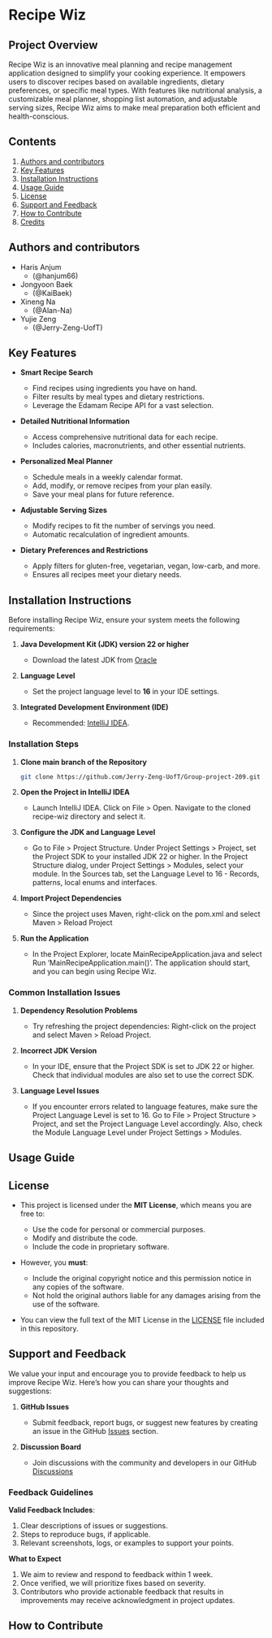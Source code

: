 # Recipe Wiz

## Project Overview

Recipe Wiz is an innovative meal planning and recipe management application designed to simplify your cooking experience. It empowers users to discover recipes based on available ingredients, dietary preferences, or specific meal types. With features like nutritional analysis, a customizable meal planner, shopping list automation, and adjustable serving sizes, Recipe Wiz aims to make meal preparation both efficient and health-conscious.

## Contents

1. [Authors and contributors](#Authors-and-contributors)
2. [Key Features](#Key-Features)
2. [Installation Instructions](#Installation-Instructions)
3. [Usage Guide](#usage-guide)
4. [License](#License)
5. [Support and Feedback](#support-and-feedback)
6. [How to Contribute](#how-to-contribute)
7. [Credits](#credits)

## Authors and contributors
- Haris Anjum 
  - (@hanjum66)
- Jongyoon Baek 
  - (@KaiBaek)
- Xineng Na 
  - (@Alan-Na)
- Yujie Zeng 
  - (@Jerry-Zeng-UofT)

## Key Features

- **Smart Recipe Search**
    - Find recipes using ingredients you have on hand.
    - Filter results by meal types and dietary restrictions.
    - Leverage the Edamam Recipe API for a vast selection.

- **Detailed Nutritional Information**
    - Access comprehensive nutritional data for each recipe.
    - Includes calories, macronutrients, and other essential nutrients.

- **Personalized Meal Planner**
    - Schedule meals in a weekly calendar format.
    - Add, modify, or remove recipes from your plan easily.
    - Save your meal plans for future reference.

- **Adjustable Serving Sizes**
    - Modify recipes to fit the number of servings you need.
    - Automatic recalculation of ingredient amounts.

- **Dietary Preferences and Restrictions**
    - Apply filters for gluten-free, vegetarian, vegan, low-carb, and more.
    - Ensures all recipes meet your dietary needs.

## Installation Instructions

Before installing Recipe Wiz, ensure your system meets the following requirements:
1. **Java Development Kit (JDK) version 22 or higher**
    - Download the latest JDK from [Oracle](https://www.oracle.com/java/technologies/downloads/)

2. **Language Level**
   - Set the project language level to **16** in your IDE settings.

3. **Integrated Development Environment (IDE)**
    - Recommended: [IntelliJ IDEA](https://www.jetbrains.com/idea/download/).

### Installation Steps

1. **Clone main branch of the Repository**

   ```bash
   git clone https://github.com/Jerry-Zeng-UofT/Group-project-209.git
   
2. **Open the Project in IntelliJ IDEA**

   - Launch IntelliJ IDEA. Click on File > Open. Navigate to the cloned recipe-wiz directory and select it.
3. **Configure the JDK and Language Level**

   - Go to File > Project Structure. Under Project Settings > Project, set the Project SDK to your installed JDK 22 or higher. In the Project Structure dialog, under Project Settings > Modules, select your module. In the Sources tab, set the Language Level to 16 - Records, patterns, local enums and interfaces.
4. **Import Project Dependencies**

    - Since the project uses Maven, right-click on the pom.xml and select Maven > Reload Project

5. **Run the Application**

    -  In the Project Explorer, locate MainRecipeApplication.java and select Run ‘MainRecipeApplication.main()’. The application should start, and you can begin using Recipe Wiz.

### Common Installation Issues

1. **Dependency Resolution Problems**

    - Try refreshing the project dependencies: Right-click on the project and select Maven > Reload Project.


2. **Incorrect JDK Version**

    - In your IDE, ensure that the Project SDK is set to JDK 22 or higher. Check that individual modules are also set to use the correct SDK.


3. **Language Level Issues**

    - If you encounter errors related to language features, make sure the Project Language Level is set to 16. Go to File > Project Structure > Project, and set the Project Language Level accordingly. Also, check the Module Language Level under Project Settings > Modules.


## Usage Guide


## License
- This project is licensed under the **MIT License**, which means you are free to:
  - Use the code for personal or commercial purposes.
  - Modify and distribute the code.
  - Include the code in proprietary software.


- However, you **must**:
  - Include the original copyright notice and this permission notice in any copies of the software.
  - Not hold the original authors liable for any damages arising from the use of the software.


- You can view the full text of the MIT License in the [LICENSE](./LICENSE) file included in this repository.
## Support and Feedback

We value your input and encourage you to provide feedback to help us improve Recipe Wiz. Here’s how you can share your thoughts and suggestions:

1. **GitHub Issues** 

    - Submit feedback, report bugs, or suggest new features by creating an issue in the GitHub [Issues](https://github.com/Jerry-Zeng-UofT/Group-project-209/issues) section.


2. **Discussion Board**

   - Join discussions with the community and developers in our GitHub [Discussions](https://github.com/Jerry-Zeng-UofT/Group-project-209/discussions)

### Feedback Guidelines

**Valid Feedback Includes**:

1. Clear descriptions of issues or suggestions.
2. Steps to reproduce bugs, if applicable.
3. Relevant screenshots, logs, or examples to support your points.

**What to Expect**

1. We aim to review and respond to feedback within 1 week.
2. Once verified, we will prioritize fixes based on severity.
3. Contributors who provide actionable feedback that results in improvements may receive acknowledgment in project updates.


## How to Contribute




